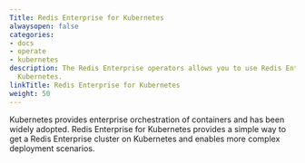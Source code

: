 ```yaml
---
Title: Redis Enterprise for Kubernetes
alwaysopen: false
categories:
- docs
- operate
- kubernetes
description: The Redis Enterprise operators allows you to use Redis Enterprise for
  Kubernetes.
linkTitle: Redis Enterprise for Kubernetes
weight: 50
---
```


Kubernetes provides enterprise orchestration of containers and has been widely adopted. Redis Enterprise for Kubernetes provides a simple way to get a Redis Enterprise cluster on Kubernetes and enables more complex deployment scenarios.

